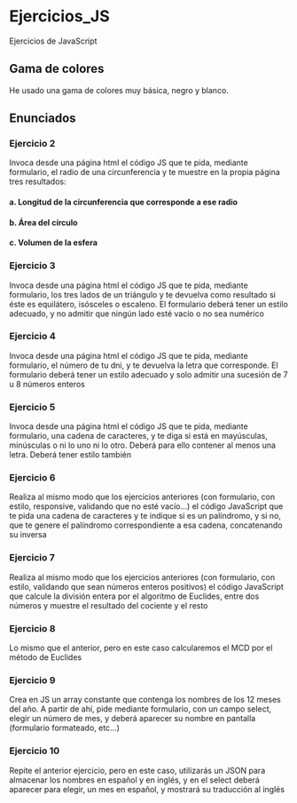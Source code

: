 # Ejercicios_JS
Ejercicios de JavaScript

<h2>Gama de colores</h2>
He usado una gama de colores muy básica, negro y blanco.

<h2>Enunciados</h2>

<h3>Ejercicio 2</h3>
Invoca desde una página html el código JS que te pida, mediante formulario, el radio de
una circunferencia y te muestre en la propia página tres resultados:
<h4>a. Longitud de la circunferencia que corresponde a ese radio</h4>
<h4>b. Área del círculo</h4>
<h4>c. Volumen de la esfera</h4>

<h3>Ejercicio 3</h3>
Invoca desde una página html el código JS que te pida, mediante formulario, los tres lados
de un triángulo y te devuelva como resultado si éste es equilátero, isósceles o escaleno.
El formulario deberá tener un estilo adecuado, y no admitir que ningún lado esté vacío o no
sea numérico

<h3>Ejercicio 4</h3>
Invoca desde una página html el código JS que te pida, mediante formulario, el número
de tu dni, y te devuelva la letra que corresponde.
El formulario deberá tener un estilo adecuado y solo admitir una sucesión de 7 u 8 números
enteros

<h3>Ejercicio 5</h3>
Invoca desde una página html el código JS que te pida, mediante formulario, una cadena
de caracteres, y te diga si está en mayúsculas, minúsculas o ni lo uno ni lo otro.
Deberá para ello contener al menos una letra. Deberá tener estilo también

<h3>Ejercicio 6</h3>
Realiza al mismo modo que los ejercicios anteriores (con formulario, con estilo,
responsive, validando que no esté vacío…) el código JavaScript que te pida una cadena
de caracteres y te indique si es un palíndromo, y si no, que te genere el palíndromo
correspondiente a esa cadena, concatenando su inversa

<h3>Ejercicio 7</h3>
Realiza al mismo modo que los ejercicios anteriores (con formulario, con estilo, validando
que sean números enteros positivos) el código JavaScript que calcule la división entera
por el algoritmo de Euclides, entre dos números y muestre el resultado del cociente y el
resto

<h3>Ejercicio 8</h3>
Lo mismo que el anterior, pero en este caso calcularemos el MCD por el método de
Euclides

<h3>Ejercicio 9</h3>
Crea en JS un array constante que contenga los nombres de los 12 meses del año. A partir
de ahí, pide mediante formulario, con un campo select, elegir un número de mes, y
deberá aparecer su nombre en pantalla (formulario formateado, etc…)

<h3>Ejercicio 10</h3>
Repite el anterior ejercicio, pero en este caso, utilizarás un JSON para almacenar los
nombres en español y en inglés, y en el select deberá aparecer para elegir, un mes en
español, y mostrará su traducción al inglés
